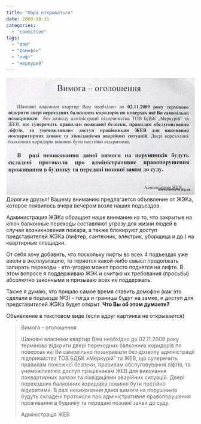 ```yaml
---
title: "Пора открываться"
date: 2009-10-31
categories: 
  - "committee"
tags: 
  - "дом"
  - "домофон"
  - "лифт"
  - "меркурий"
---
```


[![Объявление от администрации ЖЭКа](/wp-content/uploads/2009/10/Announce-003.jpg "Объявление от ЖЭКа")](/wp-content/uploads/2009/10/Announce-003.jpg "Объявление от администрации ЖЭКа")Дорогие друзья! Вашему вниманию предлагается объявление от ЖЭКа, которое появилось вчера вечером возле наших подъездов.

Администрация ЖЭКа обращает наше внимание на то, что закрытые на ключ балконные переходы составляют угрозу для жизни людей в случае возникновения пожара, а также блокируют доступ представителей ЖЭКа (лифтер, сантехник, электрик, уборщица и др.) на квартирные площадки.

От себя хочу добавить, что поскольку лифты во всех 4 подъездах уже ввели в эксплуатацию, то теряется какой-либо смысл продолжать запирать переходы - кто-угодно может просто поднятся на лифте. В этом вопросе я поддерживаю ЖЭК и считаю их требования (просьбы) абсолютно законными и призываю всех их поддержать.

Также я думаю, что пришло самое время <!--more-->ставить домофон (как это сделали в подъезде №3) - тогда и границы будут на замке, и доступ для представителей ЖЭКа будет открыт. **Что Вы об этом думаете?**

Объявление в текстовом виде (если вдруг картинка не открывается)

> Вимога - оголошення
> 
> Шановні власники квартир Вам необхідно до 02.11.2009 року терміново відкрити двері переходних балконних коридорів по поверхах які Ви самовільно позакривали без дозволу адміністрації підприємства ТОВ БДБК »Меркурій" та ЖЕВ, що суперечить правилам пожежної безпеки, правилам обслуговування ліфтів, та унеможливлює доступ працівникам ЖЕВ для виконання поквартирних заявок та ліквідаціями аварійних ситуацій. Двері переходних балконних коридорів повинні бути постійно відкритими. В разі невиконання даної вимоги на порушників будуть складені протоколи про адміністративне правопорушення проживання в буднику та передані позовні заяви до суду.
> 
> Адміністрація ЖЕВ
